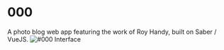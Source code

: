 # 000

A photo blog web app featuring the work of Roy Handy, built on Saber / VueJS.
![#000 Interface](https://raw.githubusercontent.com/ohiosveryown/black-000-2020/master/pages/_posts/img/main%402x.png)